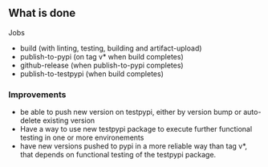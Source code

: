 ## What is done
Jobs
- build (with linting, testing, building and artifact-upload)
- publish-to-pypi (on tag v* when build completes)
- github-release (when publish-to-pypi completes)
- publish-to-testpypi (when build completes)

### Improvements
- be able to push new version on testpypi, either by version bump or auto-delete existing version
- Have a way to use new testpypi package to execute further functional testing in one or more environements
- have new versions pushed to pypi in a more reliable way than tag v*, that depends on functional testing of the testpypi package.
